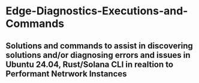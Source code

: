 # Edge-Diagnostics-Executions-and-Commands



## Solutions and commands to assist in discovering solutions and/or diagnosing errors and issues in Ubuntu 24.04, Rust/Solana CLI in realtion to Performant Netrwork Instances
